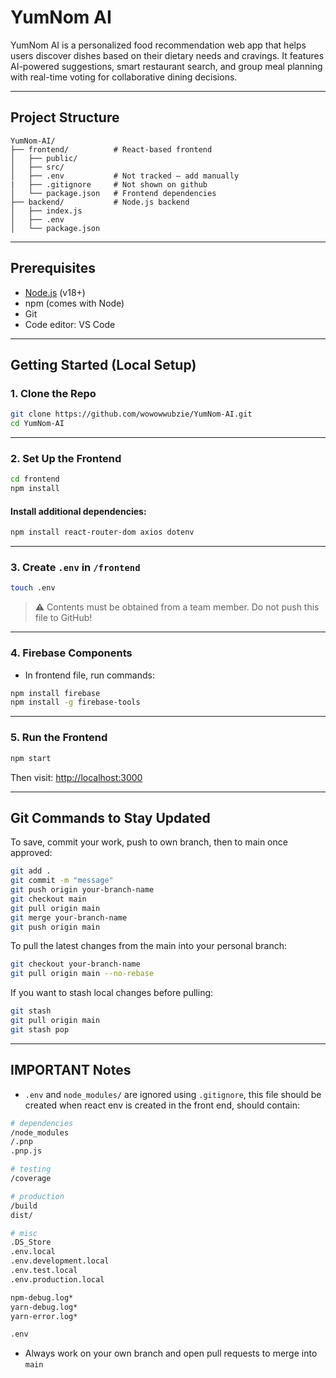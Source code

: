 # YumNom AI

YumNom AI is a personalized food recommendation web app that helps users discover dishes based on their dietary needs and cravings. It features AI-powered suggestions, smart restaurant search, and group meal planning with real-time voting for collaborative dining decisions.

---

## Project Structure

```
YumNom-AI/
├── frontend/          # React-based frontend
│   ├── public/
│   ├── src/
│   ├── .env           # Not tracked — add manually
|   ├── .gitignore     # Not shown on github 
│   └── package.json   # Frontend dependencies
├── backend/           # Node.js backend 
│   ├── index.js
│   ├── .env
│   └── package.json
```

---

## Prerequisites

- [Node.js](https://nodejs.org/) (v18+)
- npm (comes with Node)
- Git
- Code editor: VS Code

---

## Getting Started (Local Setup)

### 1. Clone the Repo

```bash
git clone https://github.com/wowowwubzie/YumNom-AI.git
cd YumNom-AI
```

---

### 2. Set Up the Frontend

```bash
cd frontend
npm install
```

#### Install additional dependencies:

```bash
npm install react-router-dom axios dotenv
```

---

### 3. Create `.env` in `/frontend`

```bash
touch .env
```

> ⚠ Contents must be obtained from a team member. Do not push this file to GitHub!


---

### 4. Firebase Components
- In frontend file, run commands:

```bash
npm install firebase
npm install -g firebase-tools
```

---

### 5. Run the Frontend

```bash
npm start
```

Then visit: [http://localhost:3000](http://localhost:3000)


---

## Git Commands to Stay Updated

To save, commit your work, push to own branch, then to main once approved:
```bash
git add .
git commit -m "message"
git push origin your-branch-name
git checkout main
git pull origin main
git merge your-branch-name
git push origin main
```

To pull the latest changes from the main into your personal branch:

```bash
git checkout your-branch-name
git pull origin main --no-rebase
```

If you want to stash local changes before pulling:

```bash
git stash
git pull origin main
git stash pop
```

---


## IMPORTANT Notes

- `.env` and `node_modules/` are ignored using `.gitignore`, this file should be created when react env is created in the front end, should contain:
```bash
# dependencies
/node_modules
/.pnp
.pnp.js

# testing
/coverage

# production
/build
dist/

# misc
.DS_Store
.env.local
.env.development.local
.env.test.local
.env.production.local

npm-debug.log*
yarn-debug.log*
yarn-error.log*

.env
```
- Always work on your own branch and open pull requests to merge into `main`

